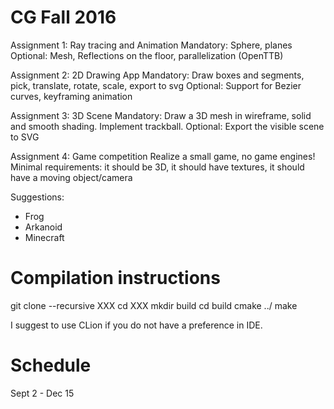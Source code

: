 # CG Fall 2016

Assignment 1: Ray tracing and Animation
Mandatory: Sphere, planes
Optional: Mesh, Reflections on the floor, parallelization (OpenTTB)

Assignment 2: 2D Drawing App
Mandatory: Draw boxes and segments, pick, translate, rotate, scale, export to svg
Optional: Support for Bezier curves, keyframing animation

Assignment 3: 3D Scene
Mandatory: Draw a 3D mesh in wireframe, solid and smooth shading. Implement trackball.
Optional: Export the visible scene to SVG

Assignment 4: Game competition
Realize a small game, no game engines!
Minimal requirements: it should be 3D, it should have textures, it should have a moving object/camera

Suggestions:
- Frog
- Arkanoid
- Minecraft

# Compilation instructions

git clone --recursive XXX
cd XXX
mkdir build
cd build
cmake ../
make

I suggest to use CLion if you do not have a preference in IDE.

# Schedule
Sept 2 - Dec 15
